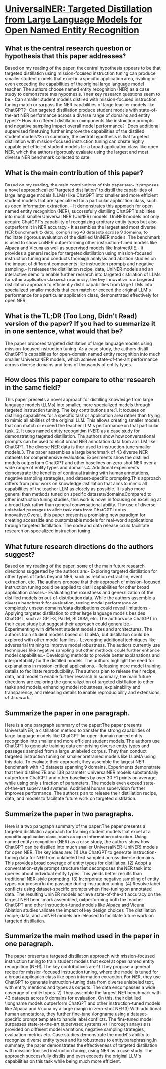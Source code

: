 # [UniversalNER: Targeted Distillation from Large Language Models for Open   Named Entity Recognition](https://arxiv.org/abs/2308.03279)

## What is the central research question or hypothesis that this paper addresses?

Based on my reading of the paper, the central hypothesis appears to be that targeted distillation using mission-focused instruction tuning can produce smaller student models that excel in a specific application area, rivaling or even exceeding the capabilities of the original large language model teacher. The authors choose named entity recognition (NER) as a case study to demonstrate this hypothesis. Their key research questions seem to be:- Can smaller student models distilled with mission-focused instruction tuning match or surpass the NER capabilities of large teacher models like ChatGPT?- Can targeted distillation produce student models with state-of-the-art NER performance across a diverse range of domains and entity types?- How do different distillation components like instruction prompts and negative sampling impact overall model performance?- Does additional supervised finetuning further improve the capabilities of the distilled student models?So in summary, the central hypothesis is that targeted distillation with mission-focused instruction tuning can create highly capable yet efficient student models for a broad application class like open NER, which the authors rigorously evaluate using the largest and most diverse NER benchmark collected to date.


## What is the main contribution of this paper?

Based on my reading, the main contributions of this paper are:- It proposes a novel approach called "targeted distillation" to distill the capabilities of large language models (LLMs) like ChatGPT into smaller and more efficient student models that are specialized for a particular application class, such as open information extraction. - It demonstrates this approach for open named entity recognition (NER), successfully distilling ChatGPT's abilities into much smaller Universal NER (UniNER) models. UniNER models not only acquire ChatGPT's capability of recognizing arbitrary entity types but also outperform it in NER accuracy.- It assembles the largest and most diverse NER benchmark to date, comprising 43 datasets across 9 domains, to facilitate rigorous evaluation of the distilled UniNER models. The benchmark is used to show UniNER outperforming other instruction-tuned models like Alpaca and Vicuna as well as supervised models like InstructUIE.- It provides a general recipe for targeted distillation using mission-focused instruction tuning and conducts thorough analysis and ablation studies on the impact of different components like instruction prompts and negative sampling.- It releases the distillation recipe, data, UniNER models and an interactive demo to enable further research into targeted distillation of LLMs for other application classes.In summary, the key innovation is a targeted distillation approach to efficiently distill capabilities from large LLMs into specialized smaller models that can match or exceed the original LLM's performance for a particular application class, demonstrated effectively for open NER.


## What is the TL;DR (Too Long, Didn't Read) version of the paper? If you had to summarize it in one sentence, what would that be?

The paper proposes targeted distillation of large language models using mission-focused instruction tuning. As a case study, the authors distill ChatGPT's capabilities for open-domain named entity recognition into much smaller UniversalNER models, which achieve state-of-the-art performance across diverse domains and tens of thousands of entity types.


## How does this paper compare to other research in the same field?

This paper presents a novel approach for distilling knowledge from large language models (LLMs) into smaller, more specialized models through targeted instruction tuning. The key contributions are:1. It focuses on distilling capabilities for a specific task or application area rather than trying to mimic all abilities of the original LLM. This allows creating smaller models that can match or exceed the teacher LLM's performance on that particular task. 2. It uses named entity recognition (NER) as a case study for demonstrating targeted distillation. The authors show how conversational prompts can be used to elicit broad NER annotation data from an LLM like ChatGPT. The diverse NER data is then used to instruction-tune smaller models.3. The paper assembles a large benchmark of 43 diverse NER datasets for comprehensive evaluation. Experiments show the distilled models outperform ChatGPT and other baselines on zero-shot NER over a wide range of entity types and domains.4. Additional experiments demonstrate the benefits of continual training with human annotations, negative sampling strategies, and dataset-specific prompting.This approach differs from prior work on knowledge distillation that aims to mimic all capabilities of the teacher LLM as closely as possible. It is also more general than methods tuned on specific datasets/domains.Compared to other instruction tuning studies, this work is novel in focusing on excelling at a broad task rather than general conversational ability. The use of diverse unlabeled passages to elicit task data from ChatGPT is also innovative.Overall, this paper presents a promising new paradigm for creating accessible and customizable models for real-world applications through targeted distillation. The code and data release could facilitate research on specialized instruction tuning.


## What future research directions do the authors suggest?

Based on my reading of the paper, some of the main future research directions suggested by the authors are:- Exploring targeted distillation for other types of tasks beyond NER, such as relation extraction, event extraction, etc. The authors propose that their approach of mission-focused instruction tuning could be applied to distill capabilities for other broad application classes.- Evaluating the robustness and generalization of the distilled models on out-of-distribution data. While the authors assemble a diverse benchmark for evaluation, testing model performance on completely unseen domains/data distributions could reveal limitations.- Applying targeted distillation to other large language models besides ChatGPT, such as GPT-3, PaLM, BLOOM, etc. The authors use ChatGPT in their case study but suggest their approach could generalize.- Experimenting with different student model sizes and architectures. The authors train student models based on LLaMA, but distillation could be explored with other model families.- Leveraging additional techniques like adversarial training to improve model robustness. The authors currently use techniques like negative sampling but other methods could further enhance model capabilities.- Developing methods to provide better explanations and interpretability for the distilled models. The authors highlight the need for explanations in mission-critical applications.- Releasing more model training details to facilitate reproducibility. The authors plan to release their recipe, data, and model to enable further research.In summary, the main future directions are exploring the generalization of targeted distillation to other tasks and models, enhancing model robustness, explainability and transparency, and releasing details to enable reproducibility and extensions of this work.


## Summarize the paper in one paragraph.

Here is a one paragraph summary of the paper:The paper presents UniversalNER, a distillation method to transfer the strong capabilities of large language models like ChatGPT for open-domain named entity recognition into smaller and more efficient student models. The authors use ChatGPT to generate training data comprising diverse entity types and passages sampled from a large unlabeled corpus. They then conduct targeted instruction tuning on smaller pretrained models like LLaMA using this data. To evaluate their approach, they assemble the largest NER benchmark with 43 datasets spanning 9 domains. Experiments demonstrate that their distilled 7B and 13B parameter UniversalNER models substantially outperform ChatGPT and other baselines by over 30 F1 points on average, while using only a fraction of parameters. The models even exceed state-of-the-art supervised systems. Additional human supervision further improves performance. The authors plan to release their distillation recipe, data, and models to facilitate future work on targeted distillation.


## Summarize the paper in two paragraphs.

Here is a two paragraph summary of the paper:The paper presents a targeted distillation approach for training student models that excel at a specific application class, such as open information extraction. Using named entity recognition (NER) as a case study, the authors show how ChatGPT can be distilled into much smaller UniversalNER (UniNER) models for open NER. The key ideas are: (1) Use ChatGPT to generate instruction-tuning data for NER from unlabeled text sampled across diverse domains. This provides broad coverage of entity types for distillation. (2) Adopt a conversation-style prompt structure that decomposes the NER task into queries about individual entity types. This yields better results than traditional NER-style prompting. (3) Incorporate negative sampling of entity types not present in the passage during instruction tuning. (4) Resolve label conflicts using dataset-specific prompts when fine-tuning on annotated data. The resulting UniNER models achieve state-of-the-art accuracy on the largest NER benchmark assembled, outperforming both the teacher ChatGPT and other instruction-tuned models like Alpaca and Vicuna. Ablation studies validate the impact of key design choices. The distillation recipe, data, and UniNER models are released to facilitate future work on targeted distillation.


## Summarize the main method used in the paper in one paragraph.

The paper presents a targeted distillation approach with mission-focused instruction tuning to train student models that excel at open named entity recognition (NER). The key contributions are:1) They propose a general recipe for mission-focused instruction tuning, where the model is tuned for a broad application class like open information extraction. For NER, they use ChatGPT to generate instruction-tuning data from diverse unlabeled text, with entity mentions and types as outputs. The data encompasses a wide coverage of entity types. 2) They assemble the largest NER benchmark with 43 datasets across 9 domains for evaluation. On this, their distilled \longname models outperform ChatGPT and other instruction-tuned models like Alpaca and Vicuna by a large margin in zero-shot NER.3) With additional human annotations, they further fine-tune \longname using a dataset-specific prompt template to handle label conflicts. The fine-tuned model surpasses state-of-the-art supervised systems.4) Thorough analysis is provided on different model variations, negative sampling strategies, evaluation metrics etc. Case studies demonstrate the model's ability to recognize diverse entity types and its robustness to entity paraphrasing.In summary, the paper demonstrates the effectiveness of targeted distillation with mission-focused instruction tuning, using NER as a case study. The approach successfully distills and even exceeds the original LLM's capabilities on this task while being much more efficient.
